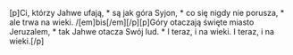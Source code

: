 [p]Ci, którzy Jahwe ufają, * są jak góra Syjon, * co się nigdy nie porusza, * ale trwa na wieki. /[em]bis[/em][/p][p]Góry otaczają święte miasto Jeruzalem, * tak Jahwe otacza Swój lud. * I teraz, i na wieki. I teraz, i na wieki.[/p]
